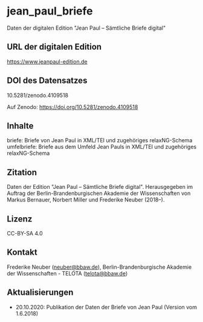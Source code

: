 # jean_paul_briefe
Daten der digitalen Edition "Jean Paul – Sämtliche Briefe digital"

## URL der digitalen Edition

https://www.jeanpaul-edition.de

## DOI des Datensatzes

10.5281/zenodo.4109518

Auf Zenodo: https://doi.org/10.5281/zenodo.4109518

## Inhalte

briefe: Briefe von Jean Paul in XML/TEI und zugehöriges relaxNG-Schema
umfelbriefe: Briefe aus dem Umfeld Jean Pauls in XML/TEI und zugehöriges relaxNG-Schema

## Zitation

Daten der Edition "Jean Paul – Sämtliche Briefe digital". Herausgegeben im Auftrag der Berlin-Brandenburgischen Akademie der Wissenschaften von Markus Bernauer, Norbert Miller und Frederike Neuber (2018–).

## Lizenz

CC-BY-SA 4.0 

## Kontakt

Frederike Neuber (neuber@bbaw.de), Berlin-Brandenburgische Akademie der Wissenschaften - TELOTA (telota@bbaw.de)

## Aktualisierungen

* 20.10.2020: Publikation der Daten der Briefe von Jean Paul (Version vom 1.6.2018)
